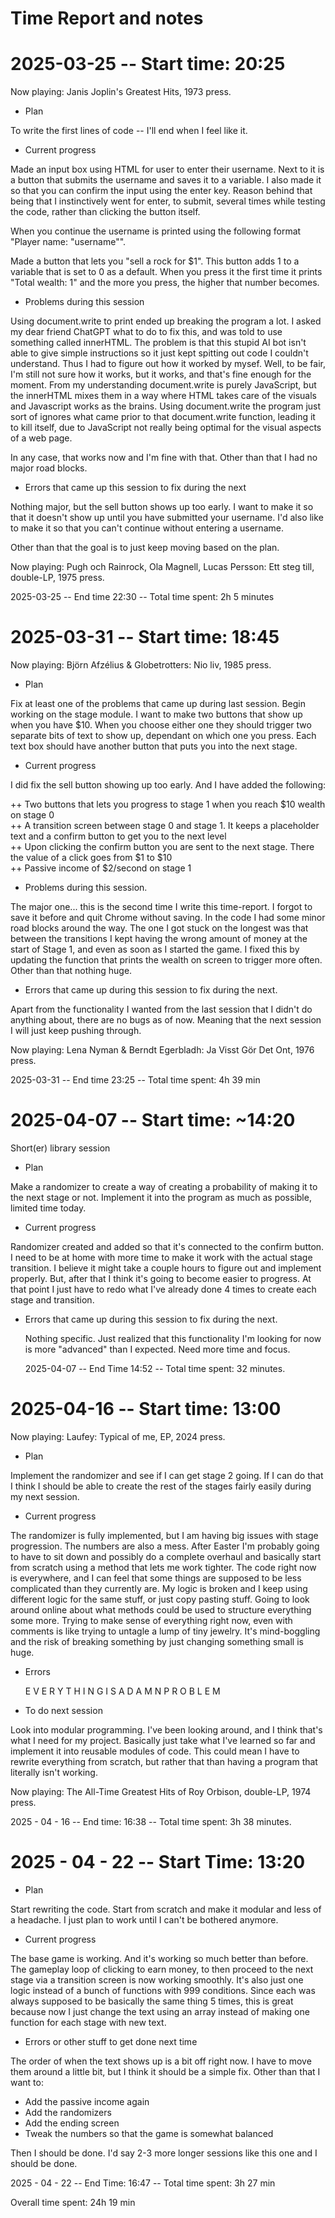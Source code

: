 # Time Report and notes

# 2025-03-25 -- Start time: 20:25
Now playing: Janis Joplin's Greatest Hits, 1973 press.

- Plan 
 
To write the first lines of code -- I'll end when I feel like it.

- Current progress

Made an input box using HTML for user to enter their username. Next to it is a button that submits the username and saves it to a variable. I also made it so that you can confirm the input using the enter key. Reason behind that being that I instinctively went for enter, to submit, several times while testing the code, rather than clicking the button itself.

When you continue the username is printed using the following format "Player name: "username"".

Made a button that lets you "sell a rock for $1". This button adds 1 to a variable that is set to 0 as a default. When you press it the first time it prints "Total wealth: 1" and the more you press, the higher that number becomes.

- Problems during this session

Using document.write to print ended up breaking the program a lot. I asked my dear friend ChatGPT what to do to fix this, and was told to use something called innerHTML. The problem is that this stupid AI bot isn't able to give simple instructions so it just kept spitting out code I couldn't understand. Thus I had to figure out how it worked by mysef. Well, to be fair, I'm still not sure how it works, but it works, and that's fine enough for the moment. From my understanding document.write is purely JavaScript, but the innerHTML mixes them in a way where HTML takes care of the visuals and Javascript works as the brains. Using document.write the program just sort of ignores what came prior to that document.write function, leading it to kill itself, due to JavaScript not really being optimal for the visual aspects of a web page.

In any case, that works now and I'm fine with that. Other than that I had no major road blocks.


- Errors that came up this session to fix during the next

Nothing major, but the sell button shows up too early. I want to make it so that it doesn't show up until you have submitted your username. I'd also like to make it so that you can't continue without entering a username.

Other than that the goal is to just keep moving based on the plan.

Now playing: Pugh och Rainrock, Ola Magnell, Lucas Persson: Ett steg till, double-LP, 1975 press.</br>

2025-03-25 -- End time 22:30 -- Total time spent: 2h 5 minutes

# 2025-03-31 -- Start time: 18:45

Now playing: Björn Afzélius & Globetrotters: Nio liv, 1985 press. </br>

- Plan

Fix at least one of the problems that came up during last session. Begin working on the stage module. I want to make two buttons that show up when you have $10. When you choose either one they should trigger two separate bits of text to show up, dependant on which one you press. Each text box should have another button that puts you into the next stage.

- Current progress

I did fix the sell button showing up too early. And I have added the following:

++ Two buttons that lets you progress to stage 1 when you reach $10 wealth on stage 0 </br>
++ A transition screen between stage 0 and stage 1. It keeps a placeholder text and a confirm button to get you to the next level </br>
++ Upon clicking the confirm button you are sent to the next stage. There the value of a click goes from $1 to $10 </br>
++ Passive income of $2/second on stage 1 </br>

- Problems during this session.

The major one... this is the second time I write this time-report. I forgot to save it before and quit Chrome without saving. In the code I had some minor road blocks around the way. The one I got stuck on the longest was that between the transitions I kept having the wrong amount of money at the start of Stage 1, and even as soon as I started the game. I fixed this by updating the function that prints the wealth on screen to trigger more often. Other than that nothing huge.

- Errors that came up during this session to fix during the next.

Apart from the functionality I wanted from the last session that I didn't do anything about, there are no bugs as of now. Meaning that the next session I will just keep pushing through.

Now playing: Lena Nyman & Berndt Egerbladh: Ja Visst Gör Det Ont, 1976 press. </br>

2025-03-31 -- End time 23:25 -- Total time spent: 4h 39 min

# 2025-04-07 -- Start time: ~14:20

Short(er) library session

- Plan

Make a randomizer to create a way of creating a probability of making it to the next stage or not. Implement it into the program as much as possible, limited time today.

- Current progress

Randomizer created and added so that it's connected to the confirm button. I need to be at home with more time to make it work with the actual stage transition. I believe it might take a couple hours to figure out and implement properly. But, after that I think it's going to become easier to progress. At that point I just have to redo what I've already done 4 times to create each stage and transition.

- Errors that came up during this session to fix during the next.

  Nothing specific. Just realized that this functionality I'm looking for now is more "advanced" than I expected. Need more time and focus.

  2025-04-07 -- End Time 14:52 -- Total time spent: 32 minutes.

# 2025-04-16 -- Start time: 13:00

Now playing: Laufey: Typical of me, EP, 2024 press. </br>

- Plan

Implement the randomizer and see if I can get stage 2 going. If I can do that I think I should be able to create the rest of the stages fairly easily during my next session.

- Current progress

The randomizer is fully implemented, but I am having big issues with stage progression. The numbers are also a mess. After Easter I'm probably going to have to sit down and possibly do a complete overhaul and basically start from scratch using a method that lets me work tighter. The code right now is everywhere, and I can feel that some things are supposed to be less complicated than they currently are. My logic is broken and I keep using different logic for the same stuff, or just copy pasting stuff. Going to look around online about what methods could be used to structure everything some more. Trying to make sense of everything right now, even with comments is like trying to untagle a lump of tiny jewelry. It's mind-boggling and the risk of breaking something by just changing something small is huge.

- Errors

  E V E R Y T H I N G  I S  A  D A M N  P R O B L E M

- To do next session

Look into modular programming. I've been looking around, and I think that's what I need for my project. Basically just take what I've learned so far and implement it into reusable modules of code. This could mean I have to rewrite everything from scratch, but rather that than having a program that literally isn't working.

Now playing: The All-Time Greatest Hits of Roy Orbison, double-LP, 1974 press.

2025 - 04 - 16 -- End time: 16:38 -- Total time spent: 3h 38 minutes.

# 2025 - 04 - 22 -- Start Time: 13:20

- Plan

Start rewriting the code. Start from scratch and make it modular and less of a headache. I just plan to work until I can't be bothered anymore.

- Current progress

The base game is working. And it's working so much better than before. The gameplay loop of clicking to earn money, to then proceed to the next stage via a transition screen is now working smoothly. It's also just one logic instead of a bunch of functions with 999 conditions. Since each was always supposed to be basically the same thing 5 times, this is great because now I just change the text using an array instead of making one function for each stage with new text.

- Errors or other stuff to get done next time

The order of when the text shows up is a bit off right now. I have to move them around a little bit, but I think it should be a simple fix. Other than that I want to:

- Add the passive income again
- Add the randomizers
- Add the ending screen
- Tweak the numbers so that the game is somewhat balanced

Then I should be done. I'd say 2-3 more longer sessions like this one and I should be done.

2025 - 04 - 22 -- End Time: 16:47 -- Total time spent: 3h 27 min

Overall time spent: 24h 19 min
